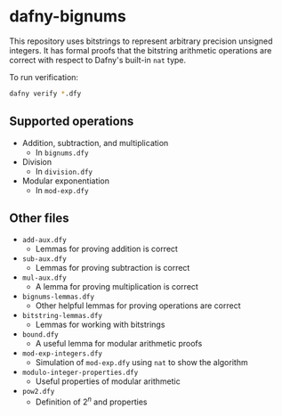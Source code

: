 # dafny-bignums

This repository uses bitstrings to represent arbitrary precision unsigned integers.
It has formal proofs that the bitstring arithmetic operations are correct
with respect to Dafny's built-in `nat` type.

To run verification:

```sh
dafny verify *.dfy
```

## Supported operations

- Addition, subtraction, and multiplication
  - In `bignums.dfy`
- Division
  - In `division.dfy`
- Modular exponentiation
  - In `mod-exp.dfy`

## Other files

- `add-aux.dfy`
  - Lemmas for proving addition is correct
- `sub-aux.dfy`
  - Lemmas for proving subtraction is correct
- `mul-aux.dfy`
  - A lemma for proving multiplication is correct
- `bignums-lemmas.dfy`
  - Other helpful lemmas for proving operations are correct
- `bitstring-lemmas.dfy`
  - Lemmas for working with bitstrings
- `bound.dfy`
  - A useful lemma for modular arithmetic proofs
- `mod-exp-integers.dfy`
  - Simulation of `mod-exp.dfy` using `nat` to show the algorithm
- `modulo-integer-properties.dfy`
  - Useful properties of modular arithmetic
- `pow2.dfy`
  - Definition of $2^n$ and properties
